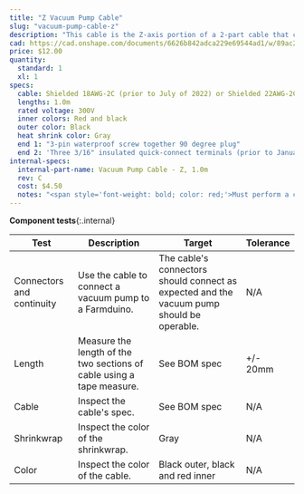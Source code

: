 ```yaml
---
title: "Z Vacuum Pump Cable"
slug: "vacuum-pump-cable-z"
description: "This cable is the Z-axis portion of a 2-part cable that connects the vacuum pump to the Farmduino."
cad: https://cad.onshape.com/documents/6626b842adca229e69544ad1/w/89ac2637f82d915f22c2bcd0/e/3d148d0ea29c59a3d910e93f?renderMode=0&uiState=6255dd87582c8d091a1f75ba
price: $12.00
quantity:
  standard: 1
  xl: 1
specs:
  cable: Shielded 18AWG-2C (prior to July of 2022) or Shielded 22AWG-2C (July 2022 and later)
  lengths: 1.0m
  rated voltage: 300V
  inner colors: Red and black
  outer color: Black
  heat shrink color: Gray
  end 1: "3-pin waterproof screw together 90 degree plug"
  end 2: 'Three 3/16" insulated quick-connect terminals (prior to January 2023)<br>Molex part <a href="https://www.molex.com/molex/products/part-detail/crimp_housings/0050579403">50579403</a> (January 2023 and later)'
internal-specs:
  internal-part-name: Vacuum Pump Cable - Z, 1.0m
  rev: C
  cost: $4.50
  notes: "<span style='font-weight: bold; color: red;'>Must perform a continuity check at factory</span>"
---
```


**Component tests**{:.internal}

|Test         |Description  |Target       |Tolerance    |
|-------------|-------------|-------------|-------------|
|Connectors and continuity|Use the cable to connect a vacuum pump to a Farmduino.|The cable's connectors should connect as expected and the vacuum pump should be operable.|N/A
|Length       |Measure the length of the two sections of cable using a tape measure.|See BOM spec|+/- 20mm
|Cable        |Inspect the cable's spec.|See BOM spec|N/A
|Shrinkwrap   |Inspect the color of the shrinkwrap.|Gray|N/A
|Color        |Inspect the color of the cable.|Black outer, black and red inner|N/A
